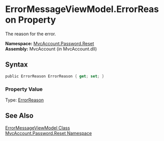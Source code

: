 ErrorMessageViewModel.ErrorReason Property
==========================================
The reason for the error.

**Namespace:** [MvcAccount.Password.Reset][1]  
**Assembly:** MvcAccount (in MvcAccount.dll)

Syntax
------

```csharp
public ErrorReason ErrorReason { get; set; }
```

### Property Value
Type: [ErrorReason][2]

See Also
--------
[ErrorMessageViewModel Class][3]  
[MvcAccount.Password.Reset Namespace][1]  

[1]: ../README.md
[2]: ../ErrorReason/README.md
[3]: README.md